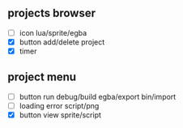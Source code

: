 
## projects browser
- [ ] icon lua/sprite/egba
- [x] button add/delete project
- [x] timer
## project menu
- [ ] button run debug/build egba/export bin/import
- [ ] loading error script/png
- [x] button view sprite/script
